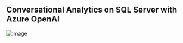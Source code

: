 ## Conversational Analytics on SQL Server with Azure OpenAI
![image](https://rpgcdnfiles.blob.core.windows.net/devops/copilotImage.png)